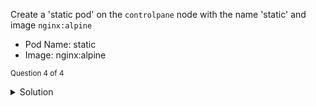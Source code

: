 Create a 'static pod' on the `controlpane` node with the name 'static' and image `nginx:alpine`

- Pod Name: static
- Image: nginx:alpine

<sub>Question 4 of 4</sub>
<details>
  <summary>Solution</summary>
  <p>
  <code>kubectl run static --image=nginx:alpine -o yaml --dry-run=client > /etc/kubernetes/manifests/static.yaml</code>
  </p>
</details>
